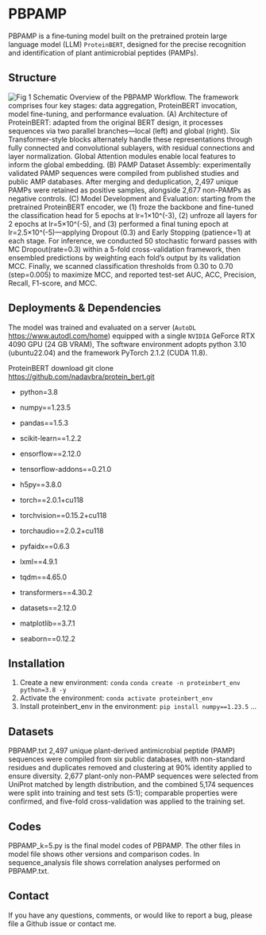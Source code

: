 # PBPAMP
PBPAMP is a fine‐tuning model built on the pretrained protein large language model (LLM) `ProteinBERT`, designed for the precise recognition and identification of plant antimicrobial peptides (PAMPs).

## Structure
![Fig  1](https://github.com/user-attachments/assets/2830b056-fb5e-4eac-9f9b-bdfdb7e2e5ee)
Schematic Overview of the PBPAMP Workflow. The framework comprises four key stages: data aggregation, ProteinBERT invocation, model fine-tuning, and performance evaluation. (A) Architecture of ProteinBERT: adapted from the original BERT design, it processes sequences via two parallel branches—local (left) and global (right). Six Transformer-style blocks alternately handle these representations through fully connected and convolutional sublayers, with residual connections and layer normalization. Global Attention modules enable local features to inform the global embedding. (B) PAMP Dataset Assembly: experimentally validated PAMP sequences were compiled from published studies and public AMP databases. After merging and deduplication, 2,497 unique PAMPs were retained as positive samples, alongside 2,677 non-PAMPs as negative controls. (C) Model Development and Evaluation: starting from the pretrained ProteinBERT encoder, we (1) froze the backbone and fine-tuned the classification head for 5 epochs at lr=1×10^(-3), (2) unfroze all layers for 2 epochs at lr=5×10^(-5), and (3) performed a final tuning epoch at lr=2.5×10^(-5)—applying Dropout (0.3) and Early Stopping (patience=1) at each stage. For inference, we conducted 50 stochastic forward passes with MC Dropout(rate=0.3) within a 5-fold cross-validation framework, then ensembled predictions by weighting each fold’s output by its validation MCC. Finally, we scanned classification thresholds from 0.30 to 0.70 (step=0.005) to maximize MCC, and reported test-set AUC, ACC, Precision, Recall, F1-score, and MCC.

## Deployments & Dependencies
The model was trained and evaluated on a server (`AutoDL` https://www.autodl.com/home) equipped with a single `NVIDIA` GeForce RTX 4090 GPU (24 GB VRAM), The software environment adopts python 3.10 (ubuntu22.04) and the framework PyTorch 2.1.2 (CUDA 11.8).

ProteinBERT download
git clone https://github.com/nadavbra/protein_bert.git

* python=3.8

* numpy==1.23.5
* pandas==1.5.3    
* scikit-learn==1.2.2  
* ensorflow==2.12.0
* tensorflow-addons==0.21.0
* h5py==3.8.0
* torch==2.0.1+cu118
* torchvision==0.15.2+cu118
* torchaudio==2.0.2+cu118
* pyfaidx==0.6.3
* lxml==4.9.1
* tqdm==4.65.0
* transformers==4.30.2
* datasets==2.12.0
* matplotlib==3.7.1
* seaborn==0.12.2

## Installation
1. Create a new environment: `conda` 
```conda create -n proteinbert_env python=3.8 -y```
2. Activate the environment:
```conda activate proteinbert_env```
3. Install proteinbert_env in the environment:
```pip install numpy==1.23.5```
...

## Datasets
PBPAMP.txt
2,497 unique plant-derived antimicrobial peptide (PAMP) sequences were compiled from six public databases, with non-standard residues and duplicates removed and clustering at 90% identity applied to ensure diversity.
2,677 plant-only non-PAMP sequences were selected from UniProt matched by length distribution, and the combined 5,174 sequences were split into training and test sets (5:1); comparable properties were confirmed, and five-fold cross-validation was applied to the training set.

## Codes
PBPAMP_k=5.py is the final model codes of PBPAMP. The other files in model file shows other versions and comparison codes.
In sequence_analysis file shows correlation analyses performed on PBPAMP.txt.

## Contact
If you have any questions, comments, or would like to report a bug, please file a Github issue or contact me.



